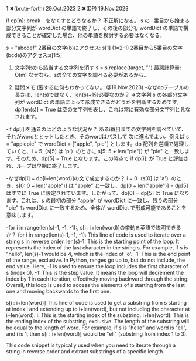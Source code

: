 1:✖(brute-forth) 29.Oct.2023
2:✖(DP) 19.Nov.2023 


if dp[n]:
	  break　をなくすとどうなるか？
不正解になる。
s の i 番目から始まる部分文字列が wordDict の単語で終了し、その後の部分も wordDict の単語で構成できることが確定した場合、他の単語を検討する必要はなくなる。

s = "abcdef"
2番目の文字(b)にアクセス: s[1] (1=2-1)
2番目から5番目の文字(bcde)のアクセス:s[1:5]

1. 文字列sから該当する文字列を消す
s = s.replace(target, "")
最悪計算量: O(m)
なぜなら、sの全ての文字を調べる必要があるから。

2. 疑問メモ (要するに何もわかってない。 @19.Nov.2023)
-なぜdpテーブルの長さは、len(s)ではなく、len(s)+1分必要なのか？
⇒文字列 s の各部分文字列が wordDict の単語によって形成できるかどうかを判断するためです。dp[len(s)] = True は空の文字列を表し、これは常に有効な部分文字列と見なされます。

-if dp[i]:を通るのはどのような状況か？
あるi番目までの文字列を調べていて、それがwordとヒットしたとき、そのwordはパスして
次に進んでよい。例えば s = "applepie" で wordDict = ["apple", "pie"] とします。dp 配列を逆順で処理していくと、i = 5（s[5] は 'p'）のときに s[5: 5 + len("pie")] が "pie" と一致します。そのため、dp[5] = True となります。この時点で if dp[i]: が True と評価され、ループは早期に終了します。

-なぜdp[i] = dp[i+len(word)]の文で成立するのか？
i = 0（s[0] は 'a'）のとき、s[0: 0 + len("apple")] は "apple" と一致し、dp[0 + len("apple")] = dp[5] はすでに True に設定されています。したがって、dp[0] = dp[5] は True になります。これは、s の最初の部分 "apple" が wordDict に一致し、残りの部分 "pie" も wordDict に一致するため、全体が wordDict で形成可能であることを意味します。


-for i in range(len(s)-1, -1, -1):, s[i : i+len(word)]の挙動を英語で説明できるか？
for i in range(len(s)-1, -1, -1):
This line of code is used to iterate over a string s in reverse order.
len(s)-1: This is the starting point of the loop. It represents the index of the last character in the string s. For example, if s is "hello", len(s)-1 would be 4, which is the index of 'o'.
-1: This is the end point of the range, exclusive. In Python, ranges go up to, but do not include, the end value. Here, -1 is used to ensure the loop includes the first character of s (index 0).
-1: This is the step value. It means the loop will decrement the index by 1 in each iteration, effectively moving backward through the string.
Overall, this loop is used to access the elements of s starting from the last one and moving backwards to the first one.

s[i : i+len(word)]
This line of code is used to get a substring from s starting at index i and extending up to i+len(word), but not including the character at i+len(word).
i: This is the starting index of the substring.
i+len(word): This is the ending index of the substring, exclusive. The length of the substring will be equal to the length of word.
For example, if s is "hello" and word is "ell", and i is 1, then s[i : i+len(word)] would be "ell" (substring from index 1 to 3).

This code snippet is typically used when you need to iterate through a string in reverse order and extract substrings of a specific length.
